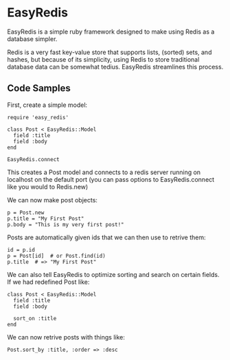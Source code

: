 # EasyRedis

EasyRedis is a simple ruby framework designed to make using Redis as a database simpler.

Redis is a very fast key-value store that supports lists, (sorted) sets, and hashes, but because of its simplicity, using Redis to store traditional database data can be somewhat tedius. EasyRedis streamlines this process.

## Code Samples

First, create a simple model:

    require 'easy_redis'

    class Post < EasyRedis::Model
      field :title
      field :body
    end

    EasyRedis.connect

This creates a Post model and connects to a redis server running on localhost on the default port (you can pass options to EasyRedis.connect like you would to Redis.new)

We can now make post objects:

    p = Post.new
    p.title = "My First Post"
    p.body = "This is my very first post!"

Posts are automatically given ids that we can then use to retrive them:

    id = p.id
    p = Post[id]  # or Post.find(id)
    p.title  # => "My First Post"

We can also tell EasyRedis to optimize sorting and search on certain fields. If we had redefined Post like:

    class Post < EasyRedis::Model
      field :title
      field :body

      sort_on :title
    end

We can now retrive posts with things like:

    Post.sort_by :title, :order => :desc
